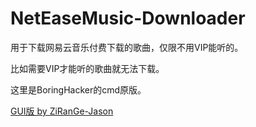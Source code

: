 # NetEaseMusic-Downloader

用于下载网易云音乐付费下载的歌曲，仅限不用VIP能听的。

比如需要VIP才能听的歌曲就无法下载。

这里是BoringHacker的cmd原版。

[GUI版 by ZiRanGe-Jason](https://github.com/ZiRanGe-Jason/NetEaseMusic-Downloader-GUI)
